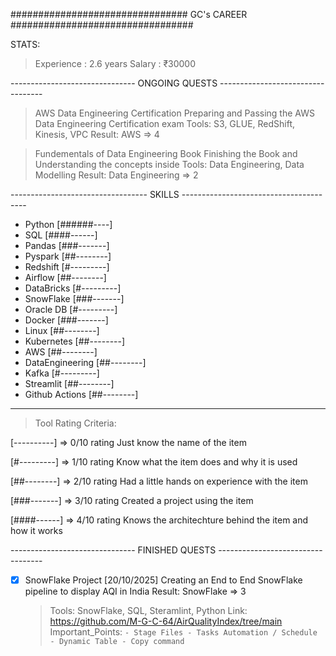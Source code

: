 
################################  GC's CAREER  #################################

STATS:
> Experience        : 2.6 years
> Salary            : ₹30000

------------------------------- ONGOING QUESTS ----------------------------------

> AWS Data Engineering Certification
        Preparing and Passing the AWS Data Engineering Certification exam
        Tools: S3, GLUE, RedShift, Kinesis, VPC
        Result: AWS => 4

> Fundementals of Data Engineering Book
        Finishing the Book and Understanding the concepts inside
        Tools: Data Engineering, Data Modelling
        Result: Data Engineering => 2

---------------------------------- SKILLS ---------------------------------------

- Python            [######----]
- SQL               [####------]
- Pandas            [###-------]
- Pyspark           [##--------]
- Redshift          [#---------]
- Airflow           [##--------]
- DataBricks        [#---------]
- SnowFlake         [###-------] 
- Oracle DB         [#---------]
- Docker            [###-------]
- Linux             [##--------]
- Kubernetes	    [##--------]
- AWS               [##--------]
- DataEngineering   [##--------]
- Kafka             [#---------]
- Streamlit         [##--------]
- Github Actions    [##--------]

-----------------------------------------------------------------------------------------

> Tool Rating Criteria:

[----------] => 0/10 rating
Just know the name of the item

[#---------] => 1/10 rating
Know what the item does and why it is used

[##--------] => 2/10 rating
Had a little hands on experience with the item

[###-------] => 3/10 rating
Created a project using the item

[####------] => 4/10 rating
Knows the architechture behind the item and how it works



------------------------------- FINISHED QUESTS ----------------------------------

- [x] SnowFlake Project [20/10/2025]
    Creating an End to End SnowFlake pipeline to display AQI in India
    Result: SnowFlake => 3
    > Tools: SnowFlake, SQL, Steramlint, Python
    > Link: https://github.com/M-G-C-64/AirQualityIndex/tree/main
    Important_Points:
        ```
            - Stage Files
            - Tasks Automation / Schedule
            - Dynamic Table
            - Copy command
        ```

